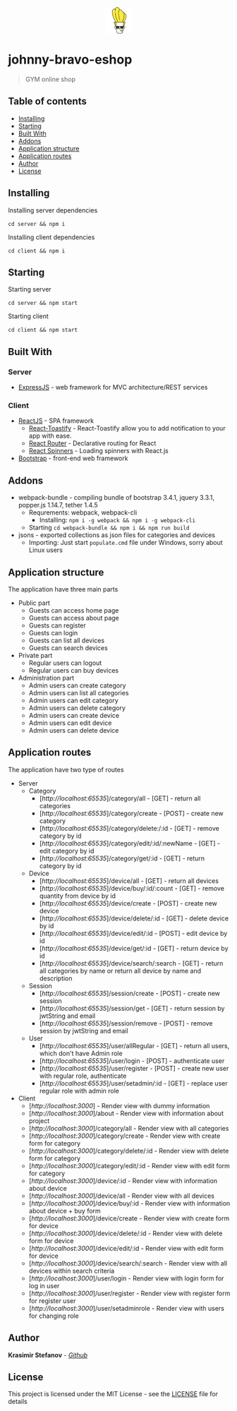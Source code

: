 <p align="center">
  <a href="https://github.com/kraskoo/johnny-bravo-eshop">
    <img src="https://raw.githubusercontent.com/kraskoo/johnny-bravo-eshop/master/client/public/favicon.png" alt="Bootstrap logo" width="60" height="60">
  </a>
</p>

# johnny-bravo-eshop

> GYM online shop

## Table of contents

- [Installing](#installing)
- [Starting](#starting)
- [Built With](#built-with)
- [Addons](#addons)
- [Application structure](#application-structure)
- [Application routes](#application-routes)
- [Author](#author)
- [License](#license)

## Installing

Installing server dependencies

```
cd server && npm i
```

Installing client dependencies

```
cd client && npm i
```

## Starting
Starting server

```
cd server && npm start
```

Starting client

```
cd client && npm start
```

## Built With

### Server
* [ExpressJS](https://github.com/expressjs/express) - web framework for MVC architecture/REST services

### Client
* [ReactJS](https://github.com/facebook/react) - SPA framework
	* [React-Toastify](https://github.com/fkhadra/react-toastify) - React-Toastify allow you to add notification to your app with ease.
	* [React Router](https://github.com/ReactTraining/react-router/tree/master/packages/react-router-dom) - Declarative routing for React
	* [React Spinners](https://github.com/davidhu2000/react-spinners) - Loading spinners with React.js
* [Bootstrap](https://github.com/twbs/bootstrap) - front-end web framework

## Addons
* webpack-bundle - compiling bundle of bootstrap 3.4.1, jquery 3.3.1, popper.js 1.14.7, tether 1.4.5
	* Requrements: webpack, webpack-cli
		* Installing: ```npm i -g webpack && npm i -g webpack-cli```
	* Starting ```cd webpack-bundle && npm i && npm run build ```
* jsons - exported collections as json files for categories and devices
	* Importing: Just start ```populate.cmd``` file under Windows, sorry about Linux users

## Application structure
The application have three main parts

* Public part
	* Guests can access home page
	* Guests can access about page
	* Guests can register
	* Guests can login
	* Guests can list all devices
	* Guests can search devices 
* Private part
	* Regular users can logout
	* Regular users can buy devices
* Administration part
	* Admin users can create category
	* Admin users can list all categories
	* Admin users can edit category
	* Admin users can delete category
	* Admin users can create device
	* Admin users can edit device
	* Admin users can delete device

## Application routes
The application have two type of routes

* Server
	* Category
		* [*http://localhost:65535*]/category/all - [GET] - return all categories
		* [*http://localhost:65535*]/category/create - [POST] - create new category
		* [*http://localhost:65535*]/category/delete:/:id - [GET] - remove category by id
		* [*http://localhost:65535*]/category/edit/:id/:newName - [GET] - edit category by id
		* [*http://localhost:65535*]/category/get/:id - [GET] - return category by id
	* Device
		* [*http://localhost:65535*]/device/all - [GET] - return all devices
		* [*http://localhost:65535*]/device/buy/:id/:count - [GET] - remove quantity from device by id
		* [*http://localhost:65535*]/device/create - [POST] - create new device
		* [*http://localhost:65535*]/device/delete/:id - [GET] - delete device by id
		* [*http://localhost:65535*]/device/edit/:id - [POST] - edit device by id 
		* [*http://localhost:65535*]/device/get/:id - [GET] - return device by id
		* [*http://localhost:65535*]/device/search/:search - [GET] - return all categories by name or return all device by name and description
	* Session
		* [*http://localhost:65535*]/session/create - [POST] - create new session
		* [*http://localhost:65535*]/session/get - [GET] - return session by jwtString and email
		* [*http://localhost:65535*]/session/remove - [POST] - remove session by jwtString and email
	* User
		* [*http://localhost:65535*]/user/allRegular - [GET] - return all users, which don't have Admin role
		* [*http://localhost:65535*]/user/login - [POST] - authenticate user
		* [*http://localhost:65535*]/user/register - [POST] - create new user with regular role, authenticate
		* [*http://localhost:65535*]/user/setadmin/:id - [GET] - replace user regular role with admin role
* Client
	* [*http://localhost:3000*] - Render view with dummy information
	* [*http://localhost:3000*]/about - Render view with information about project
	* [*http://localhost:3000*]/category/all - Render view with all categories
	* [*http://localhost:3000*]/category/create - Render view with create form for category
	* [*http://localhost:3000*]/category/delete/:id - Render view with delete form for category
	* [*http://localhost:3000*]/category/edit/:id - Render view with edit form for category
	* [*http://localhost:3000*]/device/:id - Render view with information about device
	* [*http://localhost:3000*]/device/all - Render view with all devices
	* [*http://localhost:3000*]/device/buy/:id - Render view with information about device + buy form
	* [*http://localhost:3000*]/device/create - Render view with create form for device
	* [*http://localhost:3000*]/device/delete/:id - Render view with delete form for device
	* [*http://localhost:3000*]/device/edit/:id - Render view with edit form for device
	* [*http://localhost:3000*]/device/search/:search - Render view with all devices within search criteria
	* [*http://localhost:3000*]/user/login - Render view with login form for log in user
	* [*http://localhost:3000*]/user/register - Render view with register form for register user
	* [*http://localhost:3000*]/user/setadminrole - Render view with users for changing role

## Author

**Krasimir Stefanov** - [*Github*](https://github.com/kraskoo/)

## License

This project is licensed under the MIT License - see the [LICENSE](LICENSE) file for details